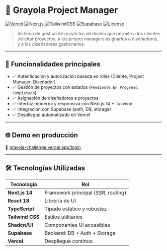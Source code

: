 # 🎨 Grayola Project Manager

[![Vercel](https://vercel-badge.vercel.app/api/robsanabria/grayola-project)](https://grayola-challenge.vercel.app/login)
![Next.js](https://img.shields.io/badge/Next.js-14-blue)
![TailwindCSS](https://img.shields.io/badge/TailwindCSS-3.4-06B6D4?logo=tailwindcss)
![Supabase](https://img.shields.io/badge/Supabase-PostgreSQL-3ECF8E?logo=supabase)
![License](https://img.shields.io/badge/license-MIT-blue.svg)

> Sistema de gestión de proyectos de diseño que permite a los clientes solicitar proyectos, a los project managers asignarlos a diseñadores, y a los diseñadores gestionarlos.

---

## 🚀 Funcionalidades principales

- ✅ Autenticación y autorización basada en roles (Cliente, Project Manager, Diseñador)
- ✅ Gestión de proyectos con estados (`Pendiente`, `En Progreso`, `Completado`)
- ✅ Asignación de diseñadores a proyectos
- ✅ Interfaz moderna y responsiva con Next.js 14 + Tailwind
- ✅ Integración con Supabase (auth, DB, storage)
- ✅ Despliegue automatizado en Vercel

---

## 🌐 Demo en producción

🔗 [grayola-challenge.vercel.app/login](https://grayola-challenge.vercel.app/login)

---

## 🛠️ Tecnologías Utilizadas

| Tecnología        | Rol                        |
|-------------------|----------------------------|
| **Next.js 14**    | Framework principal (SSR, routing) |
| **React 18**      | Librería de UI             |
| **TypeScript**    | Tipado estático y robustez |
| **Tailwind CSS**  | Estilos utilitarios        |
| **Shadcn/UI**     | Componentes UI accesibles  |
| **Supabase**      | Backend: DB + Auth + Storage |
| **Vercel**        | Despliegue continuo        |


